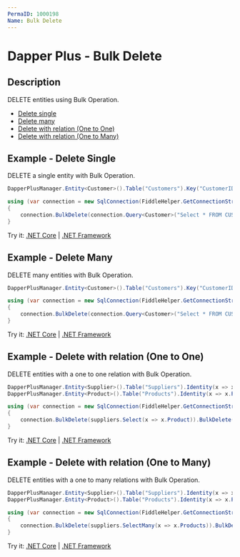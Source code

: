 ```yaml
---
PermaID: 1000198
Name: Bulk Delete
---
```


# Dapper Plus - Bulk Delete

## Description

DELETE entities using Bulk Operation.

- [Delete single](#example---delete-single)
- [Delete many](#example---delete-many)
- [Delete with relation (One to One)](#example---delete-with-relation-one-to-one)
- [Delete with relation (One to Many)](#example---delete-with-relation-one-to-many)

## Example - Delete Single
DELETE a single entity with Bulk Operation.

```csharp    
DapperPlusManager.Entity<Customer>().Table("Customers").Key("CustomerID");

using (var connection = new SqlConnection(FiddleHelper.GetConnectionStringSqlServerW3Schools()))
{
    connection.BulkDelete(connection.Query<Customer>("Select * FROM CUSTOMERS WHERE CustomerID in (53,57) ").ToList());
}    
```
Try it: [.NET Core](https://dotnetfiddle.net/cAcidj) | [.NET Framework](https://dotnetfiddle.net/Eu7Xoj)

## Example - Delete Many
DELETE many entities with Bulk Operation.

```csharp
DapperPlusManager.Entity<Customer>().Table("Customers").Key("CustomerID");

using (var connection = new SqlConnection(FiddleHelper.GetConnectionStringSqlServerW3Schools()))
{
    connection.BulkDelete(connection.Query<Customer>("Select * FROM CUSTOMERS WHERE CustomerID in (53,57) ").ToList());
}    
```
Try it: [.NET Core](https://dotnetfiddle.net/81AUjA) | [.NET Framework](https://dotnetfiddle.net/qmClqw)

## Example - Delete with relation (One to One)
DELETE entities with a one to one relation with Bulk Operation.

```csharp
DapperPlusManager.Entity<Supplier>().Table("Suppliers").Identity(x => x.SupplierID);
DapperPlusManager.Entity<Product>().Table("Products").Identity(x => x.ProductID);

using (var connection = new SqlConnection(FiddleHelper.GetConnectionStringSqlServerW3Schools()))
{
    connection.BulkDelete(suppliers.Select(x => x.Product)).BulkDelete(suppliers);
}
```
Try it: [.NET Core](https://dotnetfiddle.net/jLDQj3) | [.NET Framework](https://dotnetfiddle.net/U6CGtD)

## Example - Delete with relation (One to Many)
DELETE entities with a one to many relations with Bulk Operation.

```csharp
DapperPlusManager.Entity<Supplier>().Table("Suppliers").Identity(x => x.SupplierID);
DapperPlusManager.Entity<Product>().Table("Products").Identity(x => x.ProductID);

using (var connection = new SqlConnection(FiddleHelper.GetConnectionStringSqlServerW3Schools()))
{
    connection.BulkDelete(suppliers.SelectMany(x => x.Products)).BulkDelete(suppliers);
}
```
Try it: [.NET Core](https://dotnetfiddle.net/BaIldo) | [.NET Framework](https://dotnetfiddle.net/7BVhC5)

